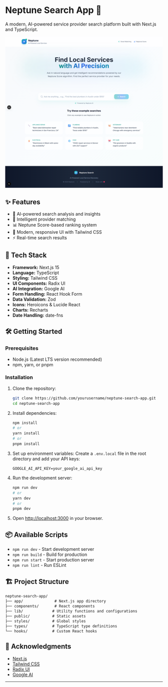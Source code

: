 # Neptune Search App 🌊

A modern, AI-powered service provider search platform built with Next.js and TypeScript.

![Neptune Search App](public/og.png)

## ✨ Features

- 🤖 AI-powered search analysis and insights
- 🎯 Intelligent provider matching
- 📊 Neptune Score-based ranking system
- 🎨 Modern, responsive UI with Tailwind CSS
- ⚡ Real-time search results

## 🚀 Tech Stack

- **Framework:** Next.js 15
- **Language:** TypeScript
- **Styling:** Tailwind CSS
- **UI Components:** Radix UI
- **AI Integration:** Google AI
- **Form Handling:** React Hook Form
- **Data Validation:** Zod
- **Icons:** Heroicons & Lucide React
- **Charts:** Recharts
- **Date Handling:** date-fns

## 🛠️ Getting Started

### Prerequisites

- Node.js (Latest LTS version recommended)
- npm, yarn, or pnpm

### Installation

1. Clone the repository:
   ```bash
   git clone https://github.com/yourusername/neptune-search-app.git
   cd neptune-search-app
   ```

2. Install dependencies:
   ```bash
   npm install
   # or
   yarn install
   # or
   pnpm install
   ```

3. Set up environment variables:
   Create a `.env.local` file in the root directory and add your API keys:
   ```
   GOOGLE_AI_API_KEY=your_google_ai_api_key
   ```

4. Run the development server:
   ```bash
   npm run dev
   # or
   yarn dev
   # or
   pnpm dev
   ```

5. Open [http://localhost:3000](http://localhost:3000) in your browser.

## 📦 Available Scripts

- `npm run dev` - Start development server
- `npm run build` - Build for production
- `npm run start` - Start production server
- `npm run lint` - Run ESLint

## 🏗️ Project Structure

```
neptune-search-app/
├── app/              # Next.js app directory
├── components/       # React components
├── lib/             # Utility functions and configurations
├── public/          # Static assets
├── styles/          # Global styles
├── types/           # TypeScript type definitions
└── hooks/           # Custom React hooks
```




## 🙏 Acknowledgments

- [Next.js](https://nextjs.org/)
- [Tailwind CSS](https://tailwindcss.com/)
- [Radix UI](https://www.radix-ui.com/)
- [Google AI](https://ai.google.dev/)

---
